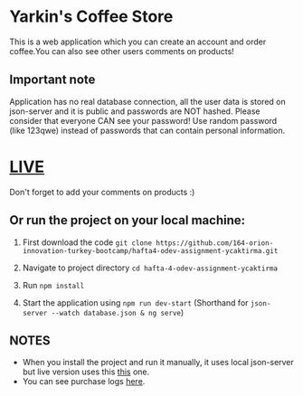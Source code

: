 # Yarkin's Coffee Store
This is a web application which you can create an account and order coffee.You can also see other users comments on products!

## Important note
Application has no real database connection, all the user data is stored on json-server and it is public and passwords are NOT hashed. Please consider that everyone CAN see your password! Use random password (like 123qwe) instead of passwords that can contain personal information.

# [LIVE](https://yarkinscoffeestore.herokuapp.com/)

Don't forget to add your comments on products :)

## Or run the project on your local machine:

1. First download the code
` git clone https://github.com/164-orion-innovation-turkey-bootcamp/hafta4-odev-assignment-ycaktirma.git `

2. Navigate to project directory 
`cd hafta-4-odev-assignment-ycaktirma`
3. Run 
`npm install`
4. Start the application using `npm run dev-start` (Shorthand for `json-server --watch database.json & ng serve`)

## NOTES
* When you install the project and run it manually, it uses local json-server but live version uses this [this](https://yarkinscoffeestore-server.herokuapp.com) one.
* You can see purchase logs [here](https://yarkinscoffeestore-server.herokuapp.com/logs).